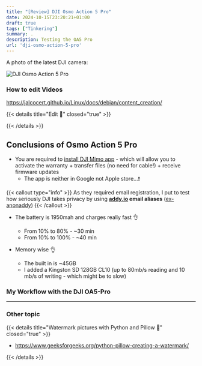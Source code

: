 ```yaml
---
title: "[Review] DJI Osmo Action 5 Pro"
date: 2024-10-15T23:20:21+01:00
draft: true
tags: ["Tinkering"]
summary: .
description: Testing the OA5 Pro
url: 'dji-osmo-action-5-pro'
---
```


A photo of the latest DJI camera:

![DJI Osmo Action 5 Pro](/blog_img/hardware/dji_oa5pro.jpg)


### How to edit Videos

https://jalcocert.github.io/Linux/docs/debian/content_creation/


{{< details title="Edit 📌" closed="true" >}}


{{< /details >}}


## Conclusions of Osmo Action 5 Pro

* You are required to [install DJI Mimo app](https://www.dji.com/pl/downloads/djiapp/dji-mimo) - which will allow you to activate the warranty + transfer files (no need for cable!) + receive firmware updates
    * The app is neither in Google not Apple store...❗

{{< callout type="info" >}}
As they required email registration, I put to test how seriously DJI takes privacy by using **[addy.io](https://github.com/anonaddy/docker) email aliases** ([ex-anonaddy](https://github.com/anonaddy/anonaddy?tab=readme-ov-file#will-people-see-my-real-email-if-i-reply-to-a-forwarded-one))
{{< /callout >}}

* The battery is 1950mah and charges really fast 👌
    * From 10% to 80% - ~30 min
    * From 10% to 100% - ~40 min

* Memory wise 👌
    * The built in is ~45GB
    * I added a Kingston SD 128GB CL10 (up to 80mb/s reading and 10 mb/s of writing - which might be to slow)

### My Workflow with the DJI OA5-Pro


---

### Other topic


{{< details title="Watermark pictures with Python and Pillow 📌" closed="true" >}}

* https://www.geeksforgeeks.org/python-pillow-creating-a-watermark/

{{< /details >}}